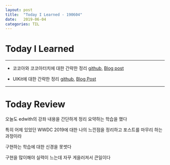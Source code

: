 ```yaml
---
layout: post
title:  "Today I Learned - 190604"
date:   2019-06-04
categories: TIL
---
```


# Today I Learned

---

- 코코아와 코코아터치에 대한 간략한 정리 [github](https://github.com/VincentGeranium/VincentGeranium.github.io/blob/master/_posts/2019-06-04-CocoaTouch.markdown), [Blog post](https://vincentgeranium.github.io/swift,/ios/2019/06/04/CocoaTouch.html)

- UIKit에 대한 간략한 정리 [github](https://github.com/VincentGeranium/VincentGeranium.github.io/blob/master/_posts/2019-06-04-UIKit.markdown), [Blog Post](https://vincentgeranium.github.io/swift,/ios/2019/06/04/UIKit.html)

---

# Today Review

오늘도 edwith의 강좌 내용을 간단하게 정리 요약하는 학습을 했다

특히 어제 있었던 WWDC 2019에 대한 나의 느낀점을 정리하고 포스트를 마무리 하는 과정이라

구현하는 학습에 대한 신경을 못썻다

구현을 많이해야 실력이 느는데 자꾸 게을러져서 큰일이다
